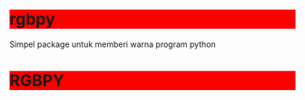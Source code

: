 # rgbpy
Simpel package untuk memberi warna program python
<style>
  h1 {
    background-color: red;
  }
</style>
<h1>RGBPY</h1>
